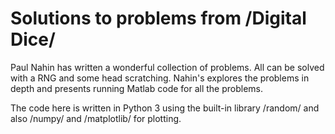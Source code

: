 # Solutions to problems from /Digital Dice/
Paul Nahin has written a wonderful collection of problems. All can be solved with a RNG and some head scratching. Nahin's explores the problems in depth and presents running Matlab code for all the problems.

The code here is written in Python 3 using the built-in library /random/ and also /numpy/ and /matplotlib/ for plotting.

